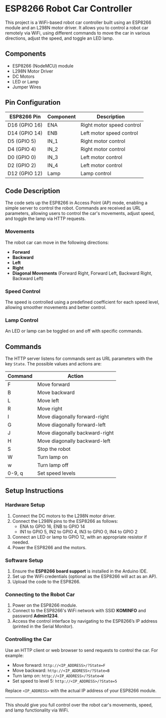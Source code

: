 # ESP8266 Robot Car Controller

This project is a WiFi-based robot car controller built using an ESP8266 module and an L298N motor driver. It allows you to control a robot car remotely via WiFi, using different commands to move the car in various directions, adjust the speed, and toggle an LED lamp.

## Components

- ESP8266 (NodeMCU) module
- L298N Motor Driver
- DC Motors
- LED or Lamp
- Jumper Wires

## Pin Configuration

| ESP8266 Pin | Component             | Description                      |
|-------------|-----------------------|----------------------------------|
| D16 (GPIO 16) | ENA               | Right motor speed control         |
| D14 (GPIO 14) | ENB               | Left motor speed control          |
| D5 (GPIO 5)  | IN_1              | Right motor control               |
| D4 (GPIO 4)  | IN_2              | Right motor control               |
| D0 (GPIO 0)  | IN_3              | Left motor control                |
| D2 (GPIO 2)  | IN_4              | Left motor control                |
| D12 (GPIO 12) | Lamp              | Lamp control                      |

## Code Description

The code sets up the ESP8266 in Access Point (AP) mode, enabling a simple server to control the robot. Commands are received as URL parameters, allowing users to control the car's movements, adjust speed, and toggle the lamp via HTTP requests.

### Movements
The robot car can move in the following directions:
- **Forward**
- **Backward**
- **Left**
- **Right**
- **Diagonal Movements** (Forward Right, Forward Left, Backward Right, Backward Left)

### Speed Control
The speed is controlled using a predefined coefficient for each speed level, allowing smoother movements and better control.

### Lamp Control
An LED or lamp can be toggled on and off with specific commands.

## Commands

The HTTP server listens for commands sent as URL parameters with the key `State`. The possible values and actions are:

| Command | Action                |
|---------|------------------------|
| F       | Move forward           |
| B       | Move backward          |
| L       | Move left              |
| R       | Move right             |
| I       | Move diagonally forward-right |
| G       | Move diagonally forward-left  |
| J       | Move diagonally backward-right|
| H       | Move diagonally backward-left |
| S       | Stop the robot         |
| W       | Turn lamp on           |
| w       | Turn lamp off          |
| 0-9, q  | Set speed levels       |

## Setup Instructions

### Hardware Setup

1. Connect the DC motors to the L298N motor driver.
2. Connect the L298N pins to the ESP8266 as follows:
   - ENA to GPIO 16, ENB to GPIO 14
   - IN1 to GPIO 5, IN2 to GPIO 4, IN3 to GPIO 0, IN4 to GPIO 2
3. Connect an LED or lamp to GPIO 12, with an appropriate resistor if needed.
4. Power the ESP8266 and the motors.

### Software Setup

1. Ensure the **ESP8266 board support** is installed in the Arduino IDE.
2. Set up the WiFi credentials (optional as the ESP8266 will act as an AP).
3. Upload the code to the ESP8266.

### Connecting to the Robot Car

1. Power on the ESP8266 module.
2. Connect to the ESP8266's WiFi network with SSID **KOMINFO** and password **Admin1234**.
3. Access the control interface by navigating to the ESP8266’s IP address (printed in the Serial Monitor).

### Controlling the Car

Use an HTTP client or web browser to send requests to control the car. For example:
- Move forward: `http://<IP_ADDRESS>/?State=F`
- Move backward: `http://<IP_ADDRESS>/?State=B`
- Turn lamp on: `http://<IP_ADDRESS>/?State=W`
- Set speed to level 5: `http://<IP_ADDRESS>/?State=5`

Replace `<IP_ADDRESS>` with the actual IP address of your ESP8266 module.

---

This should give you full control over the robot car's movements, speed, and lamp functionality via WiFi.